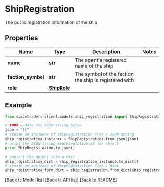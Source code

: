 # ShipRegistration

The public registration information of the ship

## Properties

Name | Type | Description | Notes
------------ | ------------- | ------------- | -------------
**name** | **str** | The agent&#39;s registered name of the ship | 
**faction_symbol** | **str** | The symbol of the faction the ship is registered with | 
**role** | [**ShipRole**](ShipRole.md) |  | 

## Example

```python
from spacetraders-client.models.ship_registration import ShipRegistration

# TODO update the JSON string below
json = "{}"
# create an instance of ShipRegistration from a JSON string
ship_registration_instance = ShipRegistration.from_json(json)
# print the JSON string representation of the object
print ShipRegistration.to_json()

# convert the object into a dict
ship_registration_dict = ship_registration_instance.to_dict()
# create an instance of ShipRegistration from a dict
ship_registration_form_dict = ship_registration.from_dict(ship_registration_dict)
```
[[Back to Model list]](../README.md#documentation-for-models) [[Back to API list]](../README.md#documentation-for-api-endpoints) [[Back to README]](../README.md)



